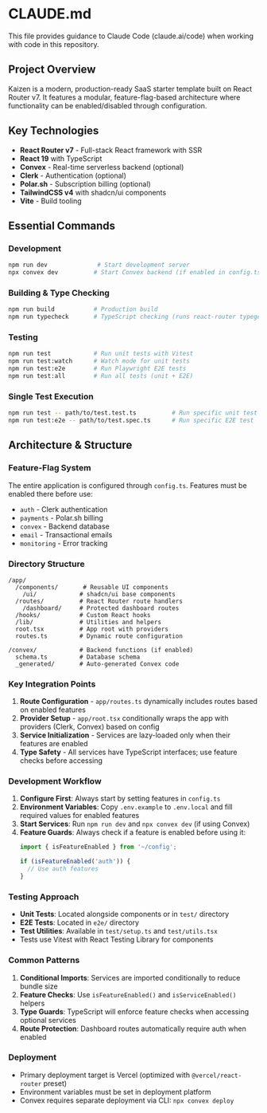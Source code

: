 # CLAUDE.md

This file provides guidance to Claude Code (claude.ai/code) when working with code in this repository.

## Project Overview

Kaizen is a modern, production-ready SaaS starter template built on React Router v7. It features a modular, feature-flag-based architecture where functionality can be enabled/disabled through configuration.

## Key Technologies

- **React Router v7** - Full-stack React framework with SSR
- **React 19** with TypeScript
- **Convex** - Real-time serverless backend (optional)
- **Clerk** - Authentication (optional)
- **Polar.sh** - Subscription billing (optional)
- **TailwindCSS v4** with shadcn/ui components
- **Vite** - Build tooling

## Essential Commands

### Development
```bash
npm run dev              # Start development server
npx convex dev          # Start Convex backend (if enabled in config.ts)
```

### Building & Type Checking
```bash
npm run build           # Production build
npm run typecheck       # TypeScript checking (runs react-router typegen && tsc)
```

### Testing
```bash
npm run test            # Run unit tests with Vitest
npm run test:watch      # Watch mode for unit tests
npm run test:e2e        # Run Playwright E2E tests
npm run test:all        # Run all tests (unit + E2E)
```

### Single Test Execution
```bash
npm run test -- path/to/test.test.ts          # Run specific unit test
npm run test:e2e -- path/to/test.spec.ts      # Run specific E2E test
```

## Architecture & Structure

### Feature-Flag System
The entire application is configured through `config.ts`. Features must be enabled there before use:
- `auth` - Clerk authentication
- `payments` - Polar.sh billing
- `convex` - Backend database
- `email` - Transactional emails
- `monitoring` - Error tracking

### Directory Structure
```
/app/
  /components/       # Reusable UI components
    /ui/            # shadcn/ui base components
  /routes/          # React Router route handlers
    /dashboard/     # Protected dashboard routes
  /hooks/           # Custom React hooks
  /lib/             # Utilities and helpers
  root.tsx          # App root with providers
  routes.ts         # Dynamic route configuration

/convex/            # Backend functions (if enabled)
  schema.ts         # Database schema
  _generated/       # Auto-generated Convex code
```

### Key Integration Points

1. **Route Configuration** - `app/routes.ts` dynamically includes routes based on enabled features
2. **Provider Setup** - `app/root.tsx` conditionally wraps the app with providers (Clerk, Convex) based on config
3. **Service Initialization** - Services are lazy-loaded only when their features are enabled
4. **Type Safety** - All services have TypeScript interfaces; use feature checks before accessing

### Development Workflow

1. **Configure First**: Always start by setting features in `config.ts`
2. **Environment Variables**: Copy `.env.example` to `.env.local` and fill required values for enabled features
3. **Start Services**: Run `npm run dev` and `npx convex dev` (if using Convex)
4. **Feature Guards**: Always check if a feature is enabled before using it:
   ```typescript
   import { isFeatureEnabled } from '~/config';
   
   if (isFeatureEnabled('auth')) {
     // Use auth features
   }
   ```

### Testing Approach

- **Unit Tests**: Located alongside components or in `test/` directory
- **E2E Tests**: Located in `e2e/` directory
- **Test Utilities**: Available in `test/setup.ts` and `test/utils.tsx`
- Tests use Vitest with React Testing Library for components

### Common Patterns

1. **Conditional Imports**: Services are imported conditionally to reduce bundle size
2. **Feature Checks**: Use `isFeatureEnabled()` and `isServiceEnabled()` helpers
3. **Type Guards**: TypeScript will enforce feature checks when accessing optional services
4. **Route Protection**: Dashboard routes automatically require auth when enabled

### Deployment

- Primary deployment target is Vercel (optimized with `@vercel/react-router` preset)
- Environment variables must be set in deployment platform
- Convex requires separate deployment via CLI: `npx convex deploy`
